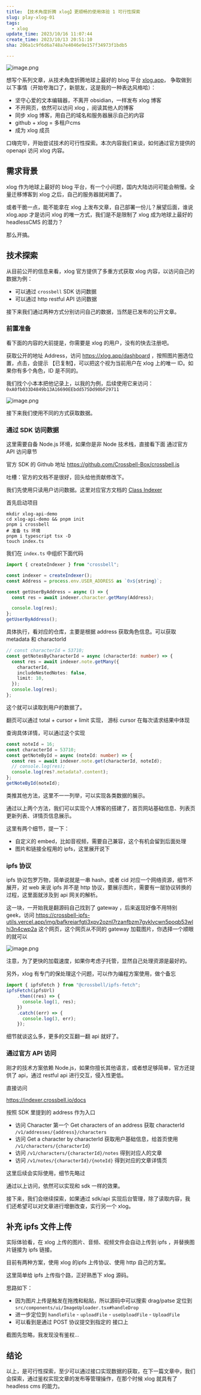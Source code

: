 ```yaml
---
title: 【技术角度折腾 xlog】更顺畅的使用体验 1 可行性探索
slug: play-xlog-01
tags:
  - xlog
update_time: 2023/10/16 11:07:44
create_time: 2023/10/13 20:51:10
sha: 206a1c9f6d6a748a7e4046e9e157f34973f1bdb5

---
```

![image.png](https://cdn.ijust.cc/img/202310161047628.png)



想写个系列文章，从技术角度折腾地球上最好的 blog 平台 [xlog.app](https://xlog.app)， 争取做到以下事情（开始夸海口了，新朋友，这是我的一种表达风格哈）：
- 坚守心爱的文本编辑器，不离开 obsidian，一样发布 xlog 博客
- 不开网页，依然可以访问 xlog ，阅读其他人的博客
- 同步 xlog 博客，用自己的域名和服务器展示自己的内容
- github + xlog = 多租户cms
- 成为 xlog 成员

口嗨完毕，开始尝试技术的可行性探索。本次内容我们来谈，如何通过官方提供的 openapi 访问 xlog 内容。

## 需求背景

xlog 作为地球上最好的 blog 平台，有一个小问题，国内大陆访问可能会稍慢。全量迁移博客到 xlog 之后，自己的服务器就闲置了。

或者干脆一点，能不能拿在 xlog 上发布文章，自己部署一份儿？展望后面，谁说 xlog.app 才是访问 xlog 的唯一方式，我们是不是限制了 xlog 成为地球上最好的 headlessCMS 的潜力？

那么开搞。

## 技术探索

从目前公开的信息来看，xlog 官方提供了多重方式获取 xlog 内容，以访问自己的数据为例：
- 可以通过 `crossbell` SDK 访问数据
- 可以通过 http restful API 访问数据

接下来我们通过两种方式分别访问自己的数据，当然是已发布的公开文章。

### 前置准备

看下面的内容的大前提是，你需要是 xlog 的用户，没有的快去注册吧。

获取公开的地址 Address，访问 https://xlog.app/dashboard ，按照图片圈选位置，点击，会提示 【已复制】，可以把这个视为当前用户在 xlog 上的唯一 ID。如果你有多个角色，ID 是不同的。

我们找个小本本把他记录上，以我的为例，后续使用它来访问： `0xA0fb033D4849b13A16690EEbdd575Dd90bF29711`

![image.png](https://cdn.ijust.cc/img/202310141216383.png)


接下来我们使用不同的方式获取数据。
### 通过 SDK 访问数据

这里需要自备 Node.js 环境，如果你是非 Node 技术栈，直接看下面 通过官方 API 访问章节

官方 SDK 的 Github 地址 https://github.com/Crossbell-Box/crossbell.js

吐槽：官方的文档不是很好，回头给他贡献修改下。

我们先使用只读用户访问数据。这里对应官方文档的 [Class Indexer](https://crossbell.js.org/classes/Indexer.html)


首先启动项目

```shell
mkdir xlog-api-demo
cd xlog-api-demo && pnpm init
pnpm i crossbell
# 准备 ts 环境
pnpm i typescript tsx -D 
touch index.ts
```

我们在 `index.ts` 中组织下面代码

```ts
import { createIndexer } from "crossbell";

const indexer = createIndexer();
const Address = process.env.USER_ADDRESS as `0x${string}`;

const getUserByAddress = async () => {
  const res = await indexer.character.getMany(Address);

  console.log(res);
};
getUserByAddress();

```

具体执行，看对应的仓库，主要是根据 address 获取角色信息。可以获取 metadata 和 charactorId

```ts
// const characterId = 53710;
const getNotesByCharacterId = async (characterId: number) => {
  const res = await indexer.note.getMany({
    characterId,
    includeNestedNotes: false,
    limit: 10,
  });
  console.log(res);
};
```

这个就可以读取到用户的数据了。

翻页可以通过 total + cursor + limit 实现， 游标 cursor 在每次请求结果中体现

查询具体详情，可以通过这个实现

```ts
const noteId = 16;
const characterId = 53710;
const getNoteById = async (noteId: number) => {
  const res = await indexer.note.get(characterId, noteId);
  // console.log(res);
  console.log(res?.metadata?.content);
};
getNoteById(noteId);
```

类推其他方法，这里不一一列举，可以实现各类数据的展示。

通过以上两个方法，我们可以实现个人博客的搭建了，首页网站基础信息、列表页更新列表、详情页信息展示。

这里有两个细节，提一下：
- 自定义的 embed，比如音视频，需要自己兼容，这个有机会留到后面处理
- 图片和链接全程用的 ipfs，这里展开说下

### ipfs 协议

ipfs 协议包罗万物，简单说就是一串 hash，或者 cid 对应一个网络资源，细节不展开，对 web 来说 ipfs 并不是 http 协议，要展示图片，需要有一层协议转换的过程，这里面就涉及到 api 网关的解析。

这一块，一开始我是翻源码自己找到了 gateway ，后来返现好像不用特别 geek，访问 https://crossbell-ipfs-utils.vercel.app/img/bafkreiarfgti3xpv2oznl7rzanfbzm7gvklvcwn5poqb53wlhi3n4cwp2a 这个网页，这个网页从不同的 gateway 加载图片，你选择一个顺眼的就可以

![image.png](https://cdn.ijust.cc/img/202310141827898.png)

注意，为了更快的加载速度，如果你考虑子托管，显然自己处理资源是最好的。

另外，xlog 有专门的保处理这个问题，可以作为编程方案使用，做个备忘

```ts
import { ipfsFetch } from "@crossbell/ipfs-fetch";
ipfsFetch(ipfsUrl)
    .then((res) => {
      console.log(1, res);
    })
    .catch((err) => {
      console.log(3, err);
    });
```

细节就谈这么多，更多的交互翻一翻 api 就好了。

### 通过官方 API 访问

刚才的技术方案依赖 Node.js，如果你擅长其他语言，或者想足够简单，官方还提供了 api，通过 restful api 进行交互，侵入性更低。

直接访问

https://indexer.crossbell.io/docs

按照 SDK 里提到的 address 作为入口
- 访问 Character 第一个 Get characters of an address 获取 characterId `/v1/addresses/{address}/characters`
- 访问 Get a character by characterId 获取用户基础信息，给首页使用 `/v1/characters/{characterId}`
- 访问 `/v1/characters/{characterId}/notes` 得到对应人的文章
- 访问 `/v1/notes/{characterId}/{noteId}` 得到对应的文章详情页

这里后续会实际使用，细节先略过

通过以上访问，依然可以实现和 sdk 一样的效果。

接下来，我们会继续探索，如果通过 sdk/api 实现后台管理，除了读取内容，我们还希望可以对文章进行增删改查，实行另一个 xlog。

## 补充 ipfs 文件上传

实际体验看，在 xlog 上传的图片、音频、视频文件会自动上传到 ipfs ，并替换图片链接为 ipfs 链接。

目前有两种方案，使用 xlog 的ipfs 上传协议、使用 http 自己的方案。

这里简单给 ipfs 上传指个路，正好熟悉下 xlog 源码。

思路如下：
- 因为图片上传是触发在拖拽和粘贴，所以源码中可以搜索 drag/patse 定位到 `src/components/ui/ImageUploader.tsx#handleDrop`
- 进一步定位到 `handleFile` - `uploadFile` - `useUploadFile` - `UploadFile`
- 可以看到是通过 POST 协议提交到指定的 接口上

截图先忽略，我发现没有鉴权...

## 结论

以上，是可行性探索，至少可以通过接口实现数据的获取，在下一篇文章中，我们会探索，通过鉴权实现文章的发布等管理操作，在那个时候 xlog 就具有了 headless cms 的能力。


